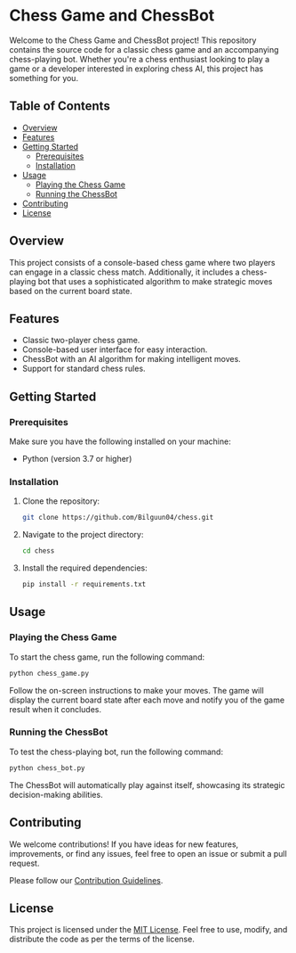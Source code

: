 # Chess Game and ChessBot

Welcome to the Chess Game and ChessBot project! This repository contains the source code for a classic chess game and an accompanying chess-playing bot. Whether you're a chess enthusiast looking to play a game or a developer interested in exploring chess AI, this project has something for you.

## Table of Contents

- [Overview](#overview)
- [Features](#features)
- [Getting Started](#getting-started)
  - [Prerequisites](#prerequisites)
  - [Installation](#installation)
- [Usage](#usage)
  - [Playing the Chess Game](#playing-the-chess-game)
  - [Running the ChessBot](#running-the-chessbot)
- [Contributing](#contributing)
- [License](#license)

## Overview

This project consists of a console-based chess game where two players can engage in a classic chess match. Additionally, it includes a chess-playing bot that uses a sophisticated algorithm to make strategic moves based on the current board state.

## Features

- Classic two-player chess game.
- Console-based user interface for easy interaction.
- ChessBot with an AI algorithm for making intelligent moves.
- Support for standard chess rules.

## Getting Started

### Prerequisites

Make sure you have the following installed on your machine:

- Python (version 3.7 or higher)

### Installation

1. Clone the repository:

   ```bash
   git clone https://github.com/Bilguun04/chess.git
   ```

2. Navigate to the project directory:

   ```bash
   cd chess
   ```

3. Install the required dependencies:

   ```bash
   pip install -r requirements.txt
   ```

## Usage

### Playing the Chess Game

To start the chess game, run the following command:

```bash
python chess_game.py
```

Follow the on-screen instructions to make your moves. The game will display the current board state after each move and notify you of the game result when it concludes.

### Running the ChessBot

To test the chess-playing bot, run the following command:

```bash
python chess_bot.py
```

The ChessBot will automatically play against itself, showcasing its strategic decision-making abilities.

## Contributing

We welcome contributions! If you have ideas for new features, improvements, or find any issues, feel free to open an issue or submit a pull request.

Please follow our [Contribution Guidelines](CONTRIBUTING.md).

## License

This project is licensed under the [MIT License](LICENSE). Feel free to use, modify, and distribute the code as per the terms of the license.
